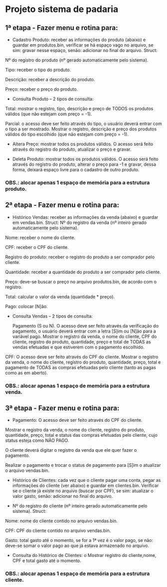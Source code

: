 # Projeto sistema de padaria

## 1ª etapa - Fazer menu e rotina para:
- Cadastro Produto: receber as informações do produto (abaixo) e guardar em
produtos.bin, verificar se há espaço vago no arquivo, se sim: gravar nesse
espaço, senão: adicionar no final do arquivo. Struct:

 Nº do registro do produto (nº gerado automaticamente pelo sistema).

 Tipo: receber o tipo do produto.

 Descrição: receber a descrição do produto.

 Preço: receber o preço do produto.

- Consulta Produto – 2 tipos de consulta:

 Total: mostrar o registro, tipo, descrição e preço de TODOS os produtos
válidos (que não estejam com preço = -1).

 Parcial: o acesso deve ser feito através do tipo, o usuário deverá entrar com
o tipo a ser mostrado. Mostrar o registro, descrição e preço dos produtos válidos do
tipo escolhido (que não estejam com preço = -1).

- Altera Preço: mostrar todos os produtos válidos. O acesso será feito através
do registro do produto, atualizar o preço e gravar.

- Deleta Produto: mostrar todos os produtos válidos. O acesso será feito através
do registro do produto, alterar o preço para -1 e gravar, dessa forma, deixará
espaço livre para o cadastro de outro produto.

### OBS.: alocar apenas 1 espaço de memória para a estrutura produto.

## 2ª etapa - Fazer menu e rotina para:
- Histórico Vendas: receber as informações da venda (abaixo) e guardar em
vendas.bin. Struct:
 Nº do registro da venda (nº inteiro gerado automaticamente pelo
sistema).

 Nome: receber o nome do cliente.

 CPF: receber o CPF do cliente.

 Registro do produto: receber o registro do produto a ser comprador pelo
cliente.

 Quantidade: receber a quantidade do produto a ser comprador pelo
cliente.

 Preço: deve-se buscar o preço no arquivo produtos.bin, de acordo com
o registro.

 Total: calcular o valor da venda (quantidade * preço).

 Pago: colocar [N]ão.

- Consulta Vendas – 2 tipos de consulta:
  
  Pagamento (S ou N). O acesso deve ser feito através da verificação do pagamento, o
usuário deverá entrar com a letra [S]im ou [N]ão para a variável
pago. Mostrar o registro da venda, o nome do cliente, CPF do cliente,
registro do produto, quantidade, preço e total de TODAS as vendas
efetuadas e que estiverem com o pagamento escolhido.

 CPF: O acesso deve ser feito através do CPF do cliente. Mostrar o registro da venda, o nome do cliente, registro do
produto, quantidade, preço, total e pagamento de TODAS as compras efetuadas pelo cliente (tanto as pagas como as em aberto).

### OBS.: alocar apenas 1 espaço de memória para a estrutura venda.

## 3ª etapa - Fazer menu e rotina para:

 - Pagamento:
 O acesso deve ser feito através do CPF do cliente.

 Mostrar o registro da venda, o nome do cliente, registro do produto,
quantidade, preço, total e status das compras efetuadas pelo cliente, cujo
status esteja como NÃO PAGO.

 O cliente deverá digitar o registro da venda que ele quer fazer o
pagamento.

 Realizar o pagamento e trocar o status de pagamento para [S]im
o atualizar o arquivo vendas.bin.

- Histórico de Clientes: cada vez que o cliente pagar uma conta, pegar as
informações do cliente (ver abaixo) e guardar em clientes.bin. Verificar
se o cliente já existe no arquivo (buscar por CPF), se sim: atualizar o valor
gasto, senão: adicionar no final do arquivo.

- Nº do registro do cliente (nº inteiro gerado automaticamente pelo
sistema). Struct:

 Nome: nome do cliente contido no arquivo vendas.bin.
 
 CPF: CPF do cliente contido no arquivo vendas.bin.
 
 Gasto: total gasto até o momento, se for a 1ª vez é o valor pago, se
não: deve-se somar o valor pago ao que já estava armazenado no
arquivo.

- Consulta do Histórico de Clientes:
o Mostrar registro do cliente,nome, CPF e total gasto até o momento.

### OBS.: alocar apenas 1 espaço de memória para a estrutura cliente.

